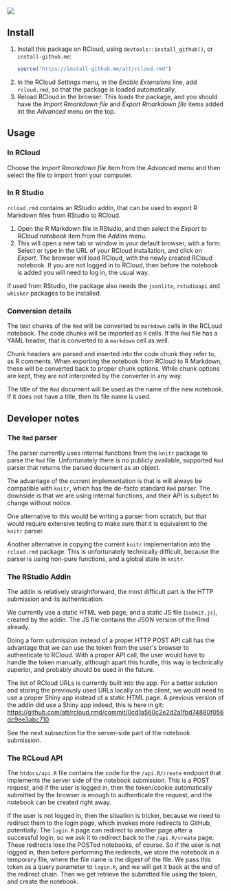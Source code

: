 
# ![](inst/rcloud.rmd.png)

## Install

1. Install this package on RCloud, using `devtools::install_github()`,
   or `install-github.me`:
   ```R
   source("https://install-github.me/att/rcloud.rmd")
   ```
2. In the RCloud *Settings* menu, in the *Enable Extensions* line, add
   `rcloud.rmd`, so that the package is loaded automatically.
3. Reload RCloud in the browser. This loads the package, and you should
   have the *Import Rmarkdown file* and *Export Rmarkdown file* items added
   int the *Advanced* menu on the top.

## Usage

### In RCloud

Choose the *Import Rmarkdown file* item from the *Advanced* menu and
then select the file to import from your computer.

### In R Studio

`rcloud.rmd` contains an RStudio addin, that can be used to export R Markdown
files from RStudio to RCloud.

1. Open the R Markdown file in RStudio, and then select the
   *Export to RCloud notebook* item from the *Addins* menu.
2. This will open a new tab or window in your default browser, with a form.
   Select or type in the URL of your RCloud installation, and click on *Export*.
   The browser will load RCloud, with the newly created RCloud notebook. If you
   are not logged in to RCloud, then before the notebook is added you will need
   to log in, the usual way.

If used from RStudio, the package also needs the `jsonlite`, `rstudioapi` and
`whisker` packages to be installed.

### Conversion details

The text chunks of the `Rmd` will be converted to `markdown` cells in the
RCLoud notebook. The code chunks will be imported as `R` cells. If the `Rmd`
file has a YAML header, that is converted to a `markdown` cell as well.

Chunk headers are parsed and inserted into the code chunk they refer to,
as R comments. When exporting the notebook from RCloud to R Markdown, these
will be converted back to proper chunk options. While chunk options are kept,
they are not interpreted by the converter in any way.

The title of the `Rmd` document will be used as the name of the new notebook.
If it does not have a title, then its file name is used.

## Developer notes

### The `Rmd` parser

The parser currently uses internal functions from the `knitr` package to
parse the `Rmd` file. Unfortunately there is no publicly available, supported
`Rmd` parser that returns the parsed document as an object.

The advantage of the current implementation is that is will always be compatible
with `knitr`, which has the de-facto standard `Rmd` parser. The downside is that
we are using internal functions, and their API is subject to change without
notice.

One alternative to this would be writing a parser from scratch, but that would
require extensive testing to make sure that it is equivalent to the `knitr`
parser.

Another alternative is copying the current `knitr` implementation into the
`rcloud.rmd` package. This is unfortunately technically difficult, because
the parser is using non-pure functions, and a global state in `knitr`.

### The RStudio Addin

The addin is relatively straightforward, the most difficult part is the HTTP
submission and its authentication.

We currently use a static HTML web page, and a static JS file (`submit.js`),
created by the addin. The JS file contains the JSON version of the Rmd
already.

Doing a form submission instead of a proper HTTP POST API call has the advantage
that we can use the token from the user's browser to authenticate to RCloud.
With a proper API call, the user would have to handle the token manually,
although apart this hurdle, this way is technically superior, and probably
should be used in the future.

The list of RCloud URLs is currently built into the app. For a better solution
and storing the previously used URLs locally on the client, we would need to
use a proper Shiny app instead of a static HTML page. A previous version of the
addin did use a Shiny app indeed, this is here in git:
https://github.com/att/rcloud.rmd/commit/0cd1a560c2e2d2a1fbd74880f056dc9ee3abc710

See the next subsection for the server-side part of the notebook submission.

### The RCLoud API

The `htdocs/api.R` file contains the code for the `/api.R/create` endpoint
that implements the server side of the notebook submission. This is a POST
request, and if the user is logged in, then the token/cookie automatically
submitted by the browser is enough to authenticate the request, and the
notebook can be created right away.

If the user is not logged in, then the situation is tricker, because we
need to redirect them to the login page, which invokes more redirects to GitHub,
potentially. The `login.R` page can redirect to another page after a successful
login, so we ask it to redirect back to the `/api.R/create` page. These
redirects lose the POSTed notebooks, of course. So if the user is not logged in,
then before performing the redirects, we store the notebook in a temporary
file, where the file name is the digest of the file. We pass this token as a
query parameter to `login.R`, and we will get it back at the end of the redirect
chain. Then we get retrieve the submitted file using the token, and create the
notebook.
